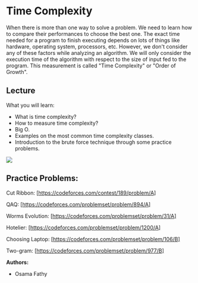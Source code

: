 # Time Complexity

When there is more than one way to solve a problem. We need to learn how to compare 
their performances to choose the best one.
The exact time needed for a program to finish executing depends on lots of things like hardware, operating system, processors, etc. However, we don't consider any of these factors while analyzing an algorithm. We will only consider the execution time of the algorithm with respect to the size of input fed to the program. This measurement is called "Time Complexity" or "Order of Growth".


## Lecture 

What you will learn:
- What is time complexity?
- How to measure time complexity?
- Big O.
- Examples on the most common time complexity classes.
- Introduction to the brute force technique through some practice problems.


[![](https://img.youtube.com/vi/sOYBdcsMePE/mq1.jpg)](https://www.youtube.com/watch?v=sOYBdcsMePE)


## Practice Problems:

Cut Ribbon: [https://codeforces.com/contest/189/problem/A]

QAQ:  [https://codeforces.com/problemset/problem/894/A]

Worms Evolution: [https://codeforces.com/problemset/problem/31/A]

Hotelier: [https://codeforces.com/problemset/problem/1200/A]

Choosing Laptop: [https://codeforces.com/problemset/problem/106/B]

Two-gram: [https://codeforces.com/problemset/problem/977/B]


**Authors:**
* Osama Fathy